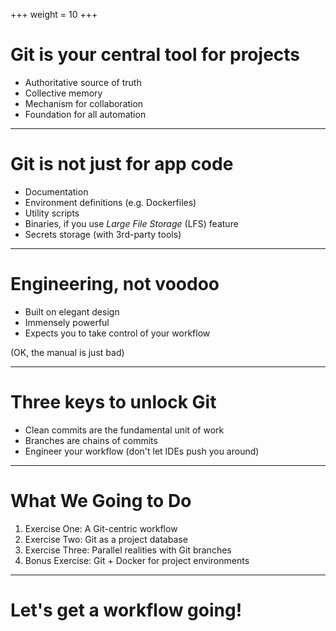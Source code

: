 +++
weight = 10
+++

# Git is your central tool for projects

* Authoritative source of truth
* Collective memory
* Mechanism for collaboration
* Foundation for all automation

---

# Git is not just for app code

* Documentation
* Environment definitions (e.g. Dockerfiles)
* Utility scripts
* Binaries, if you use *Large File Storage* (LFS) feature
* Secrets storage (with 3rd-party tools)

---

# Engineering, not voodoo

* Built on elegant design
* Immensely powerful
* Expects you to take control of your workflow

(OK, the manual is just bad)

---

# Three keys to unlock Git

* Clean commits are the fundamental unit of work
* Branches are chains of commits
* Engineer your workflow (don't let IDEs push you around)

---

# What We Going to Do

1. Exercise One: A Git-centric workflow
1. Exercise Two: Git as a project database
1. Exercise Three: Parallel realities with Git branches
1. Bonus Exercise: Git + Docker for project environments

---

# Let's get a workflow going!